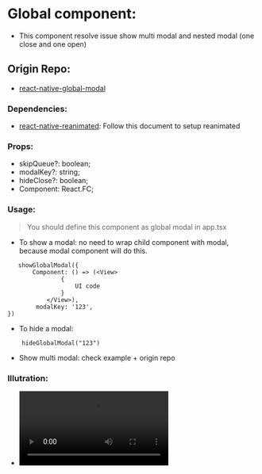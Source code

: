 # Global component:
 - This component resolve issue show multi modal and nested modal (one close and one open)

## Origin Repo: 
 - [react-native-global-modal](https://github.com/susonthapa/react-native-global-modal?source=post_page-----bff03b8a33--------------------------------)

### Dependencies:
 - [react-native-reanimated](https://docs.swmansion.com/react-native-reanimated/docs/fundamentals/getting-started/): Follow this document to setup reanimated

### Props:
 - skipQueue?: boolean;
 - modalKey?: string;
 - hideClose?: boolean;
 - Component: React.FC;

### Usage:

> You should define this component as global modal in app.tsx

 - To show a modal: no need to wrap child component with modal, because modal component will do this.
 ```    
    showGlobalModal({
        Component: () => (<View>
                {
                    UI code
                }
            </View>),
         modalKey: '123',
})
```
 - To hide a modal: 
```
    hideGlobalModal("123")
```
 - Show multi modal: check example + origin repo

### Illutration: 
 - ![Video demo](https://user-images.githubusercontent.com/33973551/260233170-7c859f7b-5d5a-4a3c-8a8a-c0b3ff2fab7b.mp4)




